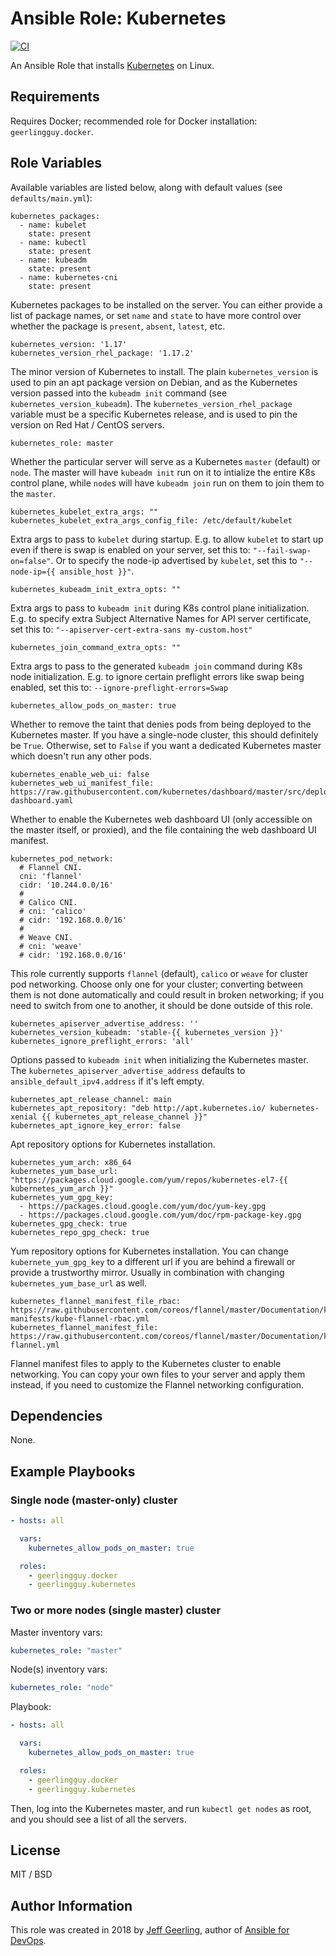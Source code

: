 # Ansible Role: Kubernetes

[![CI](https://github.com/geerlingguy/ansible-role-kubernetes/workflows/CI/badge.svg?event=push)](https://github.com/geerlingguy/ansible-role-kubernetes/actions?query=workflow%3ACI)

An Ansible Role that installs [Kubernetes](https://kubernetes.io) on Linux.

## Requirements

Requires Docker; recommended role for Docker installation: `geerlingguy.docker`.

## Role Variables

Available variables are listed below, along with default values (see `defaults/main.yml`):

    kubernetes_packages:
      - name: kubelet
        state: present
      - name: kubectl
        state: present
      - name: kubeadm
        state: present
      - name: kubernetes-cni
        state: present

Kubernetes packages to be installed on the server. You can either provide a list of package names, or set `name` and `state` to have more control over whether the package is `present`, `absent`, `latest`, etc.

    kubernetes_version: '1.17'
    kubernetes_version_rhel_package: '1.17.2'

The minor version of Kubernetes to install. The plain `kubernetes_version` is used to pin an apt package version on Debian, and as the Kubernetes version passed into the `kubeadm init` command (see `kubernetes_version_kubeadm`). The `kubernetes_version_rhel_package` variable must be a specific Kubernetes release, and is used to pin the version on Red Hat / CentOS servers.

    kubernetes_role: master

Whether the particular server will serve as a Kubernetes `master` (default) or `node`. The master will have `kubeadm init` run on it to intialize the entire K8s control plane, while `node`s will have `kubeadm join` run on them to join them to the `master`.

    kubernetes_kubelet_extra_args: ""
    kubernetes_kubelet_extra_args_config_file: /etc/default/kubelet

Extra args to pass to `kubelet` during startup. E.g. to allow `kubelet` to start up even if there is swap is enabled on your server, set this to: `"--fail-swap-on=false"`. Or to specify the node-ip advertised by `kubelet`, set this to `"--node-ip={{ ansible_host }}"`.

    kubernetes_kubeadm_init_extra_opts: ""

Extra args to pass to `kubeadm init` during K8s control plane initialization. E.g. to specify extra Subject Alternative Names for API server certificate, set this to: `"--apiserver-cert-extra-sans my-custom.host"`

    kubernetes_join_command_extra_opts: ""

Extra args to pass to the generated `kubeadm join` command during K8s node initialization. E.g. to ignore certain preflight errors like swap being enabled, set this to: `--ignore-preflight-errors=Swap`

    kubernetes_allow_pods_on_master: true

Whether to remove the taint that denies pods from being deployed to the Kubernetes master. If you have a single-node cluster, this should definitely be `True`. Otherwise, set to `False` if you want a dedicated Kubernetes master which doesn't run any other pods.

    kubernetes_enable_web_ui: false
    kubernetes_web_ui_manifest_file: https://raw.githubusercontent.com/kubernetes/dashboard/master/src/deploy/recommended/kubernetes-dashboard.yaml

Whether to enable the Kubernetes web dashboard UI (only accessible on the master itself, or proxied), and the file containing the web dashboard UI manifest.

    kubernetes_pod_network:
      # Flannel CNI.
      cni: 'flannel'
      cidr: '10.244.0.0/16'
      #
      # Calico CNI.
      # cni: 'calico'
      # cidr: '192.168.0.0/16'
      #
      # Weave CNI.
      # cni: 'weave'
      # cidr: '192.168.0.0/16'

This role currently supports `flannel` (default), `calico` or `weave` for cluster pod networking. Choose only one for your cluster; converting between them is not done automatically and could result in broken networking; if you need to switch from one to another, it should be done outside of this role.

    kubernetes_apiserver_advertise_address: ''
    kubernetes_version_kubeadm: 'stable-{{ kubernetes_version }}'
    kubernetes_ignore_preflight_errors: 'all'

Options passed to `kubeadm init` when initializing the Kubernetes master. The `kubernetes_apiserver_advertise_address` defaults to `ansible_default_ipv4.address` if it's left empty.

    kubernetes_apt_release_channel: main
    kubernetes_apt_repository: "deb http://apt.kubernetes.io/ kubernetes-xenial {{ kubernetes_apt_release_channel }}"
    kubernetes_apt_ignore_key_error: false

Apt repository options for Kubernetes installation.

    kubernetes_yum_arch: x86_64
    kubernetes_yum_base_url: "https://packages.cloud.google.com/yum/repos/kubernetes-el7-{{ kubernetes_yum_arch }}"
    kubernetes_yum_gpg_key:
      - https://packages.cloud.google.com/yum/doc/yum-key.gpg
      - https://packages.cloud.google.com/yum/doc/rpm-package-key.gpg
    kubernetes_gpg_check: true
    kubernetes_repo_gpg_check: true

Yum repository options for Kubernetes installation. You can change `kubernete_yum_gpg_key` to a different url if you are behind a firewall or provide a trustworthy mirror. Usually in combination with changing `kubernetes_yum_base_url` as well.

    kubernetes_flannel_manifest_file_rbac: https://raw.githubusercontent.com/coreos/flannel/master/Documentation/k8s-manifests/kube-flannel-rbac.yml
    kubernetes_flannel_manifest_file: https://raw.githubusercontent.com/coreos/flannel/master/Documentation/kube-flannel.yml

Flannel manifest files to apply to the Kubernetes cluster to enable networking. You can copy your own files to your server and apply them instead, if you need to customize the Flannel networking configuration.

## Dependencies

None.

## Example Playbooks

### Single node (master-only) cluster

```yaml
- hosts: all

  vars:
    kubernetes_allow_pods_on_master: true

  roles:
    - geerlingguy.docker
    - geerlingguy.kubernetes
```

### Two or more nodes (single master) cluster

Master inventory vars:

```yaml
kubernetes_role: "master"
```

Node(s) inventory vars:

```yaml
kubernetes_role: "node"
```

Playbook:

```yaml
- hosts: all

  vars:
    kubernetes_allow_pods_on_master: true

  roles:
    - geerlingguy.docker
    - geerlingguy.kubernetes
```

Then, log into the Kubernetes master, and run `kubectl get nodes` as root, and you should see a list of all the servers.

## License

MIT / BSD

## Author Information

This role was created in 2018 by [Jeff Geerling](https://www.jeffgeerling.com/), author of [Ansible for DevOps](https://www.ansiblefordevops.com/).
